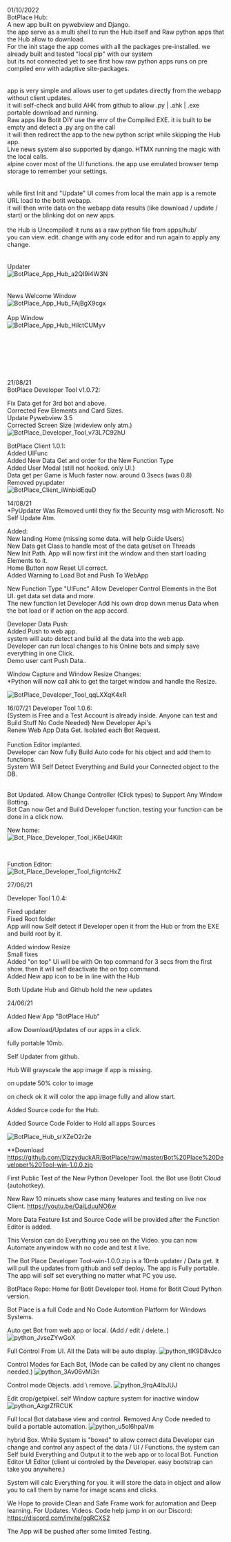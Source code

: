 01/10/2022<br>
BotPlace Hub:<br>
A new app built on pywebview and Django.<br>
the app serve as a multi shell to run the Hub itself and Raw python apps that the Hub allow to download.<br>
For the init stage the app comes with all the packages pre-installed. we already built and tested "local pip" with our system<br>
but its not connected yet to see first how raw python apps runs on pre compiled env with adaptive site-packages.<br>
<br>
<br>
app is very simple and allows user to get updates directly from the webapp without client updates.<br>
it will self-check and build AHK from github to allow .py | .ahk | .exe portable download and running.<br>
Raw apps like Botit DIY use the env of the Compiled EXE. it is built to be empty and detect a .py arg on the call<br>
it will then redirect the app to the new python script while skipping the Hub app.<br>
Live news system also supported by django. HTMX running the magic with the local calls.<br>
alpine cover most of the UI functions. the app use emulated browser temp storage to remember your settings.<br>
<br>
<br>
while first Init and "Update" UI comes from local the main app is a remote URL load to the botit webapp.<br>
it will then write data on the webapp data results (like download / update / start) or the blinking dot on new apps.<br>
<br>
the Hub is Uncompiled! it runs as a raw python file from apps/hub/<br>
you can view. edit. change with any code editor and run again to apply any change.<br>
<br><br>
Updater
<br>
![BotPlace_App_Hub_a2QI9i4W3N](https://user-images.githubusercontent.com/52171360/193425678-bc892e4b-d43f-4b8f-b095-1160d1946a68.png)
<br>
<br><br>
News Welcome Window
<br>
![BotPlace_App_Hub_FAjBgX9cgx](https://user-images.githubusercontent.com/52171360/193425672-0185f81e-a735-4d63-a5d8-c9a98a6abf34.png)
<br><br>
App Window
<br>
![BotPlace_App_Hub_HilctCUMyv](https://user-images.githubusercontent.com/52171360/193425676-9cf1593c-d15a-46fc-9346-a446838dcc11.png)
<br><br><br><br><br><br><br> 

21/08/21<br>
BotPlace Developer Tool v1.0.72:<br>

Fix Data get for 3rd bot and above.<br>
Corrected Few Elements and Card Sizes.<br>
Update Pywebview 3.5<br>
Corrected Screen Size (wideview only atm.)<br>
![BotPlace_Developer_Tool_v73L7C92hU](https://user-images.githubusercontent.com/52171360/130320188-78354131-c9a2-4077-a4d9-6630b74bfefb.png)


BotPlace Client 1.0.1:<br>
Added UIFunc<br>
Added New Data Get and order for the New Function Type<br>
Added User Modal (still not hooked. only UI.)<br>
Data get per Game is Much faster now. around 0.3secs (was 0.8)<br>
Removed pyupdater<br>
![BotPlace_Client_iWnbidEquD](https://user-images.githubusercontent.com/52171360/130320191-b3bb1b25-726a-4664-a1ab-024236a19fc7.png)



14/08/21<br>
*PyUpdater Was Removed until they fix the Security msg with Microsoft. No Self Update Atm.<br>

Added:<br>
New landing Home (missing some data. will help Guide Users)<br>
New Data get Class to handle most of the data get/set on Threads<br>
New Init Path. App will now first init the window and then start loading Elements to it.<br>
Home Button now Reset UI correct.<br>
Added Warning to Load Bot and Push To WebApp<br>

New Function Type "UIFunc" Allow Developer Control Elements in the Bot UI. get data set data and more.<br>
The new function let Developer Add his own drop down menus Data when the bot load or if action on the app accord. <br>

Developer Data Push:<br>
Added Push to web app.<br>
system will auto detect and build all the data into the web app.<br>
Developer can run local changes to his Online bots and simply save everything in one Click.<br>
Demo user cant Push Data..<br>

Window Capture and Window Resize Changes:<br>
*Python will now call ahk to get the target window and handle the Resize.<br>

![BotPlace_Developer_Tool_qqLXXqK4xR](https://user-images.githubusercontent.com/52171360/129449241-141a040b-41dc-4322-a463-660d3d048db7.png)

16/07/21
Developer Tool 1.0.6:<br>
(System is Free and a Test Account is already inside. Anyone can test and Build Stuff No Code Needed)
New Developer Api's<br>
Renew Web App Data Get. Isolated each Bot Request.<br>
<br>
Function Editor implanted.<br>
Developer can Now fully Build Auto code for his object and add them to functions.<br>
System Will Self Detect Everything and Build your Connected object to the DB.<br>

<br>
Bot Updated. Allow Change Controller (Click types) to Support Any Window Botting.<br>
Bot Can now Get and Build Developer function. testing your function can be done in a click now.

New home:<br>
![Bot_Place_Developer_Tool_iK6eU4Kilt](https://user-images.githubusercontent.com/52171360/125932391-0dfe8c0d-4fd1-49ab-93b7-85e13b3d4c09.png)

<br>

Function Editor:<br>
![Bot_Place_Developer_Tool_fiigntcHxZ](https://user-images.githubusercontent.com/52171360/125932396-2568a1de-fb2c-4694-814b-56f2dfa18b3c.png)


27/06/21

Developer Tool 1.0.4:

Fixed updater <br>
Fixed Root folder <br>
App will now Self detect if Developer open it from the Hub or from the EXE and build root by it. <br>

Added window Resize <br>
Small fixes<br>
Added "on top" Ui will be with On top command for 3 secs from the first show. then it will self deactivate the on top command.<br>
Added New app icon to be in line with the Hub<br>


Both Update Hub and Github hold the new updates


24/06/21<br>

Added New App "BotPlace Hub"

allow Download/Updates of our apps in a click.

fully portable 10mb.

Self Updater from github.

Hub Will grayscale the app image if app is missing.

on update 50% color to image

on check ok it will color the app image fully and allow start.



Added Source code for the Hub.

Added Source Code Folder to Hold all apps Sources

![BotPlace_Hub_srXZeO2r2e](https://user-images.githubusercontent.com/52171360/123235235-8663d200-d490-11eb-8581-3b34a7aa58df.png)


**Download
https://github.com/DizzyduckAR/BotPlace/raw/master/Bot%20Place%20Developer%20Tool-win-1.0.0.zip


First Public Test of the New Python Developer Tool.
the Bot use Botit Cloud (autohotkey).

New Raw 10 minuets show case many features and testing on live nox Client.
https://youtu.be/OaiLduuNO6w

More Data Feature list and Source Code will be provided after the Function Editor is added.

This Version can do Everything you see on the Video. you can now Automate anywindow with no code and test it live.


The Bot Place Developer Tool-win-1.0.0.zip is a 10mb updater / Data get.
It will pull the updates from github and self deploy.
The app is Fully portable.
The app will self set everything no matter what PC you use.


BotPlace Repo:
Home for Botit Developer tool.
Home for Botit Cloud Python version.

Bot Place is a full Code and No Code Automtion Platform for Windows Systems.

Auto get Bot from web app or local. (Add / edit / delete..)
![python_JvseZYwGoX](https://user-images.githubusercontent.com/52171360/119627821-35bb7380-be15-11eb-87b1-1b3d967dec38.png)

Full Control From UI. All the Data will be auto display.
![python_tIK9D8vJco](https://user-images.githubusercontent.com/52171360/119627832-381dcd80-be15-11eb-9978-aff779db5c39.png)

Control Modes for Each Bot, (Mode can be called by any client no changes needed.)
![python_3Av06vMi3n](https://user-images.githubusercontent.com/52171360/119627844-39e79100-be15-11eb-8f77-c1bc4e6d11cd.png)

Control mode Objects. add \ remove.
![python_9rqA4lbJUJ](https://user-images.githubusercontent.com/52171360/119627854-3bb15480-be15-11eb-9c6b-93bef11167e1.png)

Edit crop/getpixel. self Window capture system for inactive window
![python_AzgrZfRCUK](https://user-images.githubusercontent.com/52171360/119627857-3d7b1800-be15-11eb-8f73-ca3c11685b1b.png)

Full local Bot database view and control. Removed Any Code needed to build a portable automation.
![python_u5ol6hpaVm](https://user-images.githubusercontent.com/52171360/119627865-3f44db80-be15-11eb-8d56-e03916da055e.png)

hybrid Box. While System is "boxed" to allow correct data Developer can change and control any aspect of the data / UI / Functions.
the system can Self build Everything and Output it to the web app or to local Bot.
Function Editor
UI Editor (client ui controled by the Developer. easy bootstrap can take you anywhere.)


System will calc Everything for you. it will store the data in object and allow you to call them by name for image scans and clicks.

We Hope to provide Clean and Safe Frame work for automation and Deep learning.
For Updates. Videos. Code help jump in on our Discord:
https://discord.com/invite/ggRCXS2

The App will be pushed after some limited Testing.
